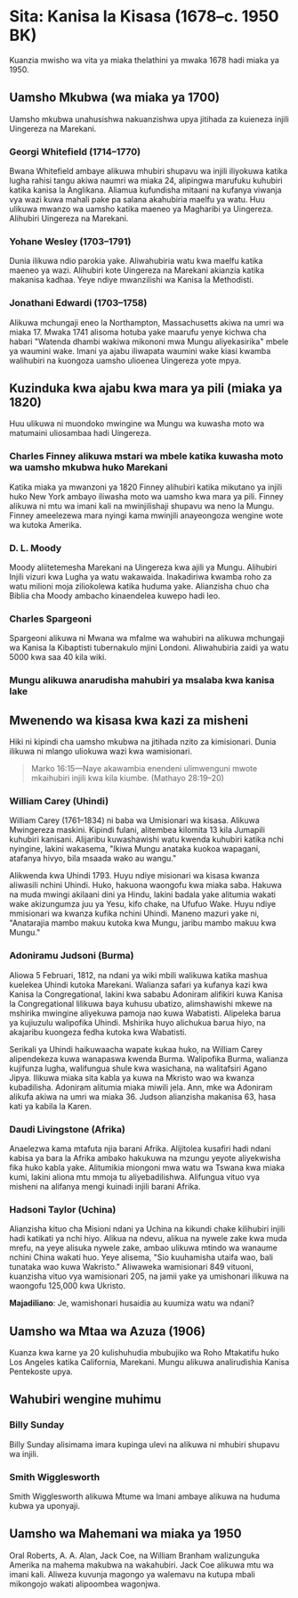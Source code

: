 # Sita: Kanisa la Kisasa (1678–c. 1950 BK)

Kuanzia mwisho wa vita ya miaka thelathini ya mwaka 1678 hadi miaka ya 1950.

## Uamsho Mkubwa (wa miaka ya 1700)

Uamsho mkubwa unahusishwa nakuanzishwa upya jitihada za kuieneza injili Uingereza na Marekani.

### Georgi Whitefield (1714–1770)

Bwana Whitefield ambaye alikuwa mhubiri shupavu wa injili iliyokuwa katika lugha rahisi tangu akiwa naumri wa miaka 24, alipingwa marufuku kuhubiri katika kanisa la Anglikana. Aliamua kufundisha mitaani na kufanya viwanja vya wazi kuwa mahali pake pa salana akahubiria maelfu ya watu. Huu ulikuwa mwanzo wa uamsho katika maeneo ya Magharibi ya Uingereza. Alihubiri Uingereza na Marekani.

### Yohane Wesley (1703–1791)

Dunia ilikuwa ndio parokia yake. Aliwahubiria watu kwa maelfu katika maeneo ya wazi. Alihubiri kote Uingereza na Marekani akianzia katika makanisa kadhaa. Yeye ndiye mwanzilishi wa Kanisa la Methodisti.

### Jonathani Edwardi (1703–1758)

Alikuwa mchungaji eneo la Northampton, Massachusetts akiwa na umri wa miaka 17. Mwaka 1741 alisoma hotuba yake maarufu yenye kichwa cha habari "Watenda dhambi wakiwa mikononi mwa Mungu aliyekasirika" mbele ya waumini wake. Imani ya ajabu iliwapata waumini wake kiasi kwamba walihubiri na kuongoza uamsho ulioenea Uingereza yote mpya.

## Kuzinduka kwa ajabu kwa mara ya pili (miaka ya 1820)

Huu ulikuwa ni muondoko mwingine wa Mungu wa kuwasha moto wa matumaini uliosambaa hadi Uingereza.

### Charles Finney alikuwa mstari wa mbele katika kuwasha moto wa uamsho mkubwa huko Marekani

Katika miaka ya mwanzoni ya 1820 Finney alihubiri katika mikutano ya injili huko New York ambayo iliwasha moto wa uamsho kwa mara ya pili. Finney alikuwa ni mtu wa imani kali na mwinjilishaji shupavu wa neno la Mungu. Finney ameelezewa mara nyingi kama mwinjili anayeongoza wengine wote wa kutoka Amerika.

### D. L. Moody

Moody aliitetemesha Marekani na Uingereza kwa ajili ya Mungu. Alihubiri Injili vizuri kwa Lugha ya watu wakawaida. Inakadiriwa kwamba roho za watu milioni moja ziliokolewa katika huduma yake. Alianzisha chuo cha Biblia cha Moody ambacho kinaendelea kuwepo hadi leo.

### Charles Spargeoni

Spargeoni alikuwa ni Mwana wa mfalme wa wahubiri na alikuwa mchungaji wa Kanisa la Kibaptisti tubernakulo mjini Londoni. Aliwahubiria zaidi ya watu 5000 kwa saa 40 kila wiki.

### Mungu alikuwa anarudisha mahubiri ya msalaba kwa kanisa lake

## Mwenendo wa kisasa kwa kazi za misheni

Hiki ni kipindi cha uamsho mkubwa na jitihada nzito za kimisionari. Dunia ilikuwa ni mlango uliokuwa wazi kwa wamisionari.

> Marko 16:15&mdash;Naye akawambia enendeni ulimwenguni mwote mkaihubiri injili kwa kila kiumbe. (Mathayo 28:19–20)

### William Carey (Uhindi)

William Carey (1761&ndash;1834) ni baba wa Umisionari wa kisasa. Alikuwa Mwingereza maskini. Kipindi fulani, alitembea kilomita 13 kila Jumapili kuhubiri kanisani. Alijaribu kuwashawishi watu kwenda kuhubiri katika nchi nyingine, lakini wakasema, "Ikiwa Mungu anataka kuokoa wapagani, atafanya hivyo, bila msaada wako au wangu."

Alikwenda kwa Uhindi 1793. Huyu ndiye misionari wa kisasa kwanza aliwasili nchini Uhindi. Huko, hakuona waongofu kwa miaka saba. Hakuwa na muda mwingi akilaani dini ya Hindu, lakini badala yake alitumia wakati wake akizungumza juu ya Yesu, kifo chake, na Ufufuo Wake. Huyu ndiye mmisionari wa kwanza kufika nchini Uhindi. Maneno mazuri yake ni, "Anatarajia mambo makuu kutoka kwa Mungu, jaribu mambo makuu kwa Mungu."

### Adoniramu Judsoni (Burma)

Aliowa 5 Februari, 1812, na ndani ya wiki mbili walikuwa katika mashua kuelekea Uhindi kutoka Marekani. Walianza safari ya kufanya kazi kwa Kanisa la Congregational, lakini kwa sababu Adoniram alifikiri kuwa Kanisa la Congregational lilikuwa baya kuhusu ubatizo, alimshawishi mkewe na mshirika mwingine aliyekuwa pamoja nao kuwa Wabatisti. Alipeleka barua ya kujiuzulu walipofika Uhindi. Mshirika huyo alichukua barua hiyo, na akajaribu kuongeza fedha kutoka kwa Wabatisti.

Serikali ya Uhindi haikuwaacha wapate kukaa huko, na William Carey alipendekeza kuwa wanapaswa kwenda Burma. Walipofika Burma, walianza kujifunza lugha, walifungua shule kwa wasichana, na walitafsiri Agano Jipya. Ilikuwa miaka sita kabla ya kuwa na Mkristo wao wa kwanza kubadilisha. Adoniram alitumia miaka miwili jela. Ann, mke wa Adoniram alikufa akiwa na umri wa miaka 36. Judson alianzisha makanisa 63, hasa kati ya kabila la Karen.

### Daudi Livingstone (Afrika)

Anaelezwa kama mtafuta njia barani Afrika. Alijitolea kusafiri hadi ndani kabisa ya bara la Afrika ambako hakukuwa na mzungu yeyote aliyekwisha fika huko kabla yake. Alitumikia miongoni mwa watu wa Tswana kwa miaka kumi, lakini aliona mtu mmoja tu aliyebadilishwa. Alifungua vituo vya misheni na alifanya mengi kuinadi injili barani Afrika.

### Hadsoni Taylor (Uchina)

Alianzisha kituo cha Misioni ndani ya Uchina na kikundi chake kilihubiri injili hadi katikati ya nchi hiyo. Alikua na ndevu, alikua na nywele zake kwa muda mrefu, na yeye alisuka nywele zake, ambao ulikuwa mtindo wa wanaume nchini China wakati huo. Yeye alisema, "Sio kuuhamisha utaifa wao, bali tunataka wao kuwa Wakristo." Aliwaweka wamisionari 849 vituoni, kuanzisha vituo vya wamisionari 205, na jamii yake ya umishonari ilikuwa na waongofu 125,000 kwa Ukristo.

**Majadiliano**: Je, wamishonari husaidia au kuumiza watu wa ndani?

## Uamsho wa Mtaa wa Azuza (1906)

Kuanza kwa karne ya 20 kulishuhudia mbubujiko wa Roho Mtakatifu huko Los Angeles katika California, Marekani. Mungu alikuwa analirudishia Kanisa Pentekoste upya.

## Wahubiri wengine muhimu

### Billy Sunday

Billy Sunday alisimama imara kupinga ulevi na alikuwa ni mhubiri shupavu wa injili.

### Smith Wigglesworth

Smith Wigglesworth alikuwa Mtume wa Imani ambaye alikuwa na huduma kubwa ya uponyaji.

## Uamsho wa Mahemani wa miaka ya 1950

Oral Roberts, A. A. Alan, Jack Coe, na William Branham walizunguka Amerika na mahema makubwa na wakahubiri. Jack Coe alikuwa mtu wa imani kali. Aliweza kuvunja magongo ya walemavu na kutupa mbali mikongojo wakati alipoombea wagonjwa.
